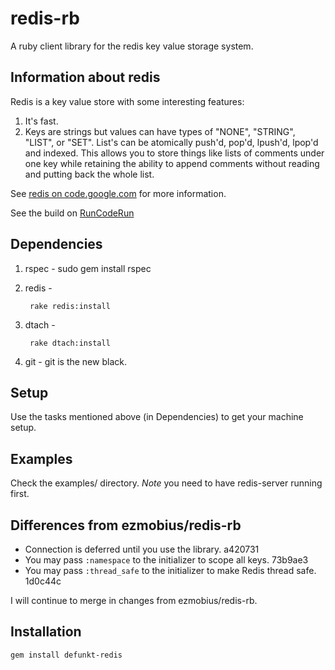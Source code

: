 # redis-rb

A ruby client library for the redis key value storage system.

## Information about redis

Redis is a key value store with some interesting features:
1. It's fast.
2. Keys are strings but values can have types of "NONE", "STRING", "LIST",  or "SET".  List's can be atomically push'd, pop'd, lpush'd, lpop'd and indexed.  This allows you to store things like lists of comments under one key while retaining the ability to append comments without reading and putting back the whole list.

See [redis on code.google.com](http://code.google.com/p/redis/wiki/README) for more information.

See the build on [RunCodeRun](http://runcoderun.com/rsanheim/redis-rb)

## Dependencies

1. rspec - 
		sudo gem install rspec

2. redis - 

		rake redis:install

2. dtach - 

		rake dtach:install

3. git - git is the new black.

## Setup

Use the tasks mentioned above (in Dependencies) to get your machine setup.

## Examples

Check the examples/ directory.  *Note* you need to have redis-server
running first.

## Differences from ezmobius/redis-rb

* Connection is deferred until you use the library. a420731
* You may pass `:namespace` to the initializer to scope all keys. 73b9ae3
* You may pass `:thread_safe` to the initializer to make Redis thread 
  safe. 1d0c44c

I will continue to merge in changes from ezmobius/redis-rb.

## Installation

    gem install defunkt-redis
